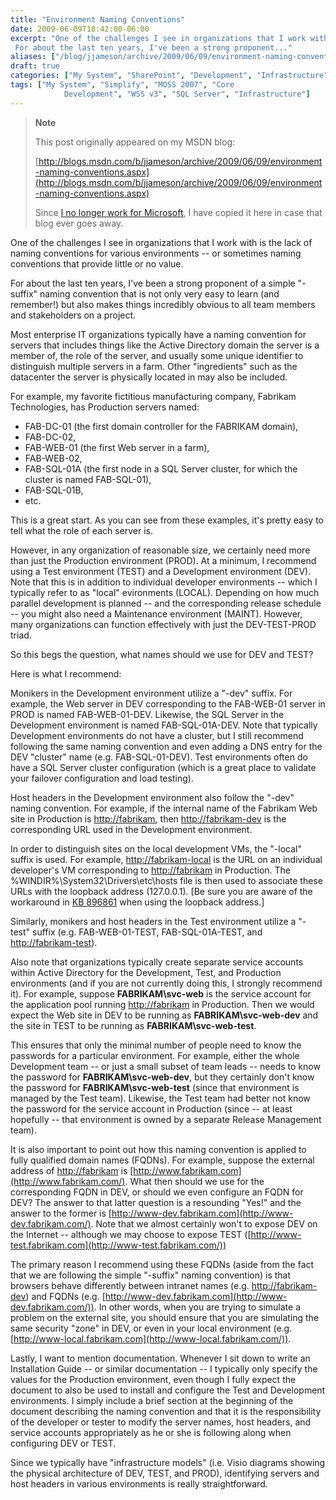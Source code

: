 ```yaml
---
title: "Environment Naming Conventions"
date: 2009-06-09T18:42:00-06:00
excerpt: "One of the challenges I see in organizations that I work with is the lack of naming conventions for various environments -- or sometimes naming conventions that provide little or no value. 
 For about the last ten years, I've been a strong proponent..."
aliases: ["/blog/jjameson/archive/2009/06/09/environment-naming-conventions.aspx"]
draft: true
categories: ["My System", "SharePoint", "Development", "Infrastructure"]
tags: ["My System", "Simplify", "MOSS 2007", "Core 
			Development", "WSS v3", "SQL Server", "Infrastructure"]
---
```


> **Note**
>
> This post originally appeared on my MSDN blog:
>
> [http://blogs.msdn.com/b/jjameson/archive/2009/06/09/environment-naming-conventions.aspx](http://blogs.msdn.com/b/jjameson/archive/2009/06/09/environment-naming-conventions.aspx)
>
> Since
> [I no longer work for Microsoft](/blog/jjameson/2011/09/02/last-day-with-microsoft), I have copied it here in case that
> blog ever goes away.

One of the challenges I see in organizations that I work with is the lack
of naming conventions for various environments -- or sometimes naming conventions
that provide little or no value.

For about the last ten years, I've been a strong proponent of a simple "-suffix"
naming convention that is not only very easy to learn (and remember!) but also
makes things incredibly obvious to all team members and stakeholders on a project.

Most enterprise IT organizations typically have a naming convention for servers
that includes things like the Active Directory domain the server is a member
of, the role of the server, and usually some unique identifier to distinguish
multiple servers in a farm. Other "ingredients" such as the datacenter the server
is physically located in may also be included.

For example, my favorite fictitious manufacturing company, Fabrikam Technologies,
has Production servers named:

- FAB-DC-01 (the first domain controller for the FABRIKAM domain),
- FAB-DC-02,
- FAB-WEB-01 (the first Web server in a farm),
- FAB-WEB-02,
- FAB-SQL-01A (the first node in a SQL Server cluster, for which the cluster
  is named FAB-SQL-01),
- FAB-SQL-01B,
- etc.

This is a great start. As you can see from these examples, it's pretty easy
to tell what the role of each server is.

However, in any organization of reasonable size, we certainly need more than
just the Production environment (PROD). At a minimum, I recommend using a Test
environment (TEST) and a Development environment (DEV). Note that this is in
addition to individual developer environments -- which I typically refer to
as "local" evironments (LOCAL). Depending on how much parallel development is
planned -- and the corresponding release schedule -- you might also need a Maintenance
environment (MAINT). However, many organizations can function effectively with
just the DEV-TEST-PROD triad.

So this begs the question, what names should we use for DEV and TEST?

Here is what I recommend:

Monikers in the Development environment utilize a "-dev" suffix. For example,
the Web server in DEV corresponding to the FAB-WEB-01 server in PROD is named
FAB-WEB-01-DEV. Likewise, the SQL Server in the Development environment is named
FAB-SQL-01A-DEV. Note that typically Development environments do not have a
cluster, but I still recommend following the same naming convention and even
adding a DNS entry for the DEV "cluster" name (e.g. FAB-SQL-01-DEV). Test environments
often do have a SQL Server cluster configuration (which is a great place to
validate your failover configuration and load testing).

Host headers in the Development environment also follow the "-dev" naming
convention. For example, if the internal name of the Fabrikam Web site in Production
is [http://fabrikam](http://fabrikam/), then
[http://fabrikam-dev](http://fabrikam-dev/) is the corresponding
URL used in the Development environment.

In order to distinguish sites on the local development VMs, the "-local"
suffix is used. For example, [http://fabrikam-local](http://fabrikam-local/)
is the URL on an individual developer's VM corresponding to
[http://fabrikam](http://fabrikam/) in Production. The %WINDIR%\System32\Drivers\etc\hosts
file is then used to associate these URLs with the loopback address (127.0.0.1).
[Be sure you are aware of the workaround in
[KB 896861](http://support.microsoft.com/kb/896861) when using the
loopback address.]

Similarly, monikers and host headers in the Test environment utilize a "-test"
suffix (e.g. FAB-WEB-01-TEST, FAB-SQL-01A-TEST, and
[http://fabrikam-test](http://fabrikam-test/)).

Also note that organizations typically create separate service accounts within
Active Directory for the Development, Test, and Production environments (and
if you are not currently doing this, I strongly recommend it). For example,
suppose **FABRIKAM\svc-web** is the service account for the application
pool running [http://fabrikam](http://fabrikam/) in Production. Then
we would expect the Web site in DEV to be running as **FABRIKAM\svc-web-dev**
and the site in TEST to be running as **FABRIKAM\svc-web-test**.

This ensures that only the minimal number of people need to know the passwords
for a particular environment. For example, either the whole Development team
-- or just a small subset of team leads -- needs to know the password for
**FABRIKAM\svc-web-dev**, but they certainly don't know the password
for **FABRIKAM\svc-web-test** (since that environment is managed
by the Test team). Likewise, the Test team had better not know the password
for the service account in Production (since -- at least hopefully -- that environment
is owned by a separate Release Management team).

It is also important to point out how this naming convention is applied to
fully qualified domain names (FQDNs). For example, suppose the external address
of [http://fabrikam](http://fabrikam/) is
[http://www.fabrikam.com](http://www.fabrikam.com/). What then should
we use for the corresponding FQDN in DEV, or should we even configure an FQDN
for DEV? The answer to that latter question is a resounding "Yes!" and the answer
to the former is [http://www-dev.fabrikam.com](http://www-dev.fabrikam.com/).
Note that we almost certainly won't to expose DEV on the Internet -- although
we may choose to expose TEST ([http://www-test.fabrikam.com](http://www-test.fabrikam.com/))

The primary reason I recommend using these FQDNs (aside from the fact that
we are following the simple "-suffix" naming convention) is that browsers behave
differently between intranet names (e.g. [http://fabrikam-dev](http://fabrikam-dev/))
and FQDNs (e.g. [http://www-dev.fabrikam.com](http://www-dev.fabrikam.com/)).
In other words, when you are trying to simulate a problem on the external site,
you should ensure that you are simulating the same security "zone" in DEV, or
even in your local environment (e.g.
[http://www-local.fabrikam.com](http://www-local.fabrikam.com/)).

Lastly, I want to mention documentation. Whenever I sit down to write an
Installation Guide -- or similar documentation -- I typically only specify the
values for the Production environment, even though I fully expect the document
to also be used to install and configure the Test and Development environments.
I simply include a brief section at the beginning of the document describing
the naming convention and that it is the responsibility of the developer or
tester to modify the server names, host headers, and service accounts appropriately
as he or she is following along when configuring DEV or TEST.

Since we typically have "infrastructure models" (i.e. Visio diagrams showing
the physical architecture of DEV, TEST, and PROD), identifying servers and host
headers in various environments is really straightforward.

